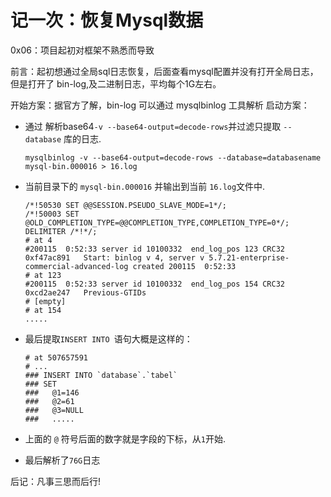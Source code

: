 # 记一次：恢复Mysql数据

0x06：项目起初对框架不熟悉而导致 

<!-- more -->

前言：起初想通过全局sql日志恢复，后面查看mysql配置并没有打开全局日志，但是打开了 bin-log,及二进制日志，平均每个1G左右。

开始方案：据官方了解，bin-log 可以通过 mysqlbinlog 工具解析
启动方案：
- 通过 解析base64`-v --base64-output=decode-rows`并过滤只提取 `--database` 库的日志.
    ```shell
    mysqlbinlog -v --base64-output=decode-rows --database=databasename mysql-bin.000016 > 16.log
    
- 当前目录下的 `mysql-bin.000016` 并输出到当前 `16.log`文件中.

    ```text
    /*!50530 SET @@SESSION.PSEUDO_SLAVE_MODE=1*/;
    /*!50003 SET @OLD_COMPLETION_TYPE=@@COMPLETION_TYPE,COMPLETION_TYPE=0*/;
    DELIMITER /*!*/;
    # at 4
    #200115  0:52:33 server id 10100332  end_log_pos 123 CRC32 0xf47ac891 	Start: binlog v 4, server v 5.7.21-enterprise-commercial-advanced-log created 200115  0:52:33
    # at 123
    #200115  0:52:33 server id 10100332  end_log_pos 154 CRC32 0xcd2ae247 	Previous-GTIDs
    # [empty]
    # at 154
    .....
    ```
    
- 最后提取`INSERT INTO `语句大概是这样的：

    ```text
    # at 507657591
    # ...
    ### INSERT INTO `database`.`tabel`
    ### SET
    ###   @1=146
    ###   @2=61
    ###   @3=NULL
    ###   .....
    ```
    
- 上面的 `@` 符号后面的数字就是字段的下标，从`1`开始.
- 最后解析了`76G`日志
  
后记：凡事三思而后行!
  
